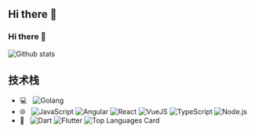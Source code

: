 ## Hi there 👋

<!--
**thkx/thkx** is a ✨ _special_ ✨ repository because its `README.md` (this file) appears on your GitHub profile.

Here are some ideas to get you started:

- 🔭 I’m currently working on ...
- 🌱 I’m currently learning ...
- 👯 I’m looking to collaborate on ...
- 🤔 I’m looking for help with ...
- 💬 Ask me about ...
- 📫 How to reach me: ...
- 😄 Pronouns: ...
- ⚡ Fun fact: ...
-->

### Hi there 👋

<!--
**Vexth/Vexth** is a ✨ _special_ ✨ repository because its `README.md` (this file) appears on your GitHub profile.

Here are some ideas to get you started:

- 🔭 I’m currently working on ...
- 🌱 I’m currently learning ...
- 👯 I’m looking to collaborate on ...
- 🤔 I’m looking for help with ...
- 💬 Ask me about ...
- 📫 How to reach me: ...
- 😄 Pronouns: ...
- ⚡ Fun fact: ...
-->

![Github stats](https://github-readme-stats.vercel.app/api?username=thkx&theme=radical&show_icons=true&count_private=true&border_color=30363d)

## 技术栈
- 💻 &nbsp;
  ![Golang](https://img.shields.io/badge/-Golang-blue?logo=Go&logoColor=%23ffffff)
- 🌐 &nbsp;
  ![JavaScript](https://img.shields.io/badge/-JavaScript-33333?logo=javascript&logoColor=%23ffffff)
  ![Angular](https://img.shields.io/badge/-Angular-%23F05032?logo=Angular&logoColor=%23ffffff)
  ![React](https://img.shields.io/badge/-React-blue?logo=react&logoColor=%23ffffff)
  ![VueJS](https://img.shields.io/badge/-Vue-%2340c463?logo=Vue.js&logoColor=%23ffffff)
  ![TypeScript](https://img.shields.io/badge/-TypeScript-blue?logo=typescript&logoColor=%23ffffff)
  ![Node.js](https://img.shields.io/badge/-Nodejs-brightgreen?logo=Node.js&logoColor=%23ffffff)
 - 📱 &nbsp;
   ![Dart](https://img.shields.io/badge/-Dart-blue?logo=dart&logoColor=%23ffffff)
   ![Flutter](https://img.shields.io/badge/-Flutter-%23F05032?logo=flutter&logoColor=%23ffffff)
   ![Top Languages Card](https://github-readme-stats.vercel.app/api/top-langs/?username=thkx) 

<!-- [![Repo name](https://github-readme-stats.vercel.app/api/pin/?username=Vexth&repo=blog&show_owner=true&title_color=58a6ff&icon_color=8b949e&text_color=8b949e&bg_color=0d1117&border_color=30363d)](https://github.com/thkx/thkx) -->
